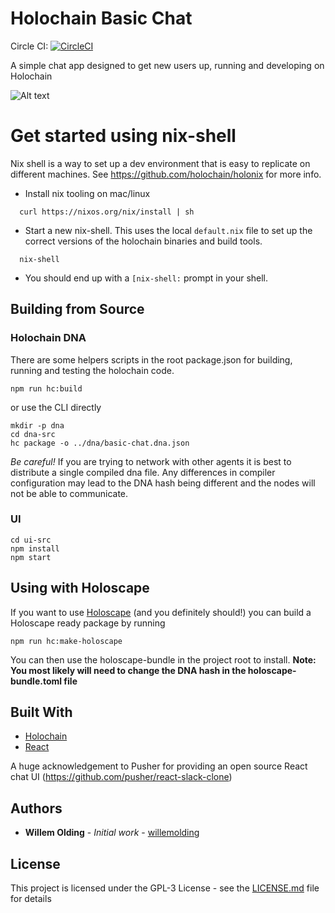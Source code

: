 # Holochain Basic Chat

Circle CI: [![CircleCI](https://circleci.com/gh/holochain/basic-chat.svg?style=svg)](https://circleci.com/gh/holochain/basic-chat)

A simple chat app designed to get new users up, running and developing on Holochain

![Alt text](doc/screen.png?raw=true)

# Get started using nix-shell

Nix shell is a way to set up a dev environment that is easy to replicate on different machines. See https://github.com/holochain/holonix for more info.

- Install nix tooling on mac/linux
```
  curl https://nixos.org/nix/install | sh
```

- Start a new nix-shell. This uses the local `default.nix` file to set up the correct versions of the holochain binaries and build tools.

```
  nix-shell
```

- You should end up with a `[nix-shell:` prompt in your shell.

## Building from Source

### Holochain DNA

There are some helpers scripts in the root package.json for building, running and testing the holochain code.

```
npm run hc:build
```

or use the CLI directly

```
mkdir -p dna
cd dna-src
hc package -o ../dna/basic-chat.dna.json
```

*Be careful!* If you are trying to network with other agents it is best to distribute a single compiled dna file. Any differences in compiler configuration may lead to the DNA hash being different and the nodes will not be able to communicate.

### UI

```
cd ui-src
npm install
npm start
```

## Using with Holoscape

If you want to use [Holoscape](https://github.com/holochain/holonix) (and you definitely should!) you can build a Holoscape ready package by running

```
npm run hc:make-holoscape
```

You can then use the holoscape-bundle in the project root to install. 
 **Note: You most likely will need to change the DNA hash in the holoscape-bundle.toml file**

## Built With

* [Holochain](https://developer.holochain.org/)
* [React](https://reactjs.org/)

A huge acknowledgement to Pusher for providing an open source React chat UI (https://github.com/pusher/react-slack-clone)

## Authors

* **Willem Olding** - *Initial work* - [willemolding](https://github.com/willemolding)

## License

This project is licensed under the GPL-3 License - see the [LICENSE.md](LICENSE.md) file for details
